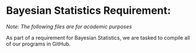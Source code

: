 # Bayesian Statistics Requirement:

*Note: The following files are for academic purposes*

As part of a requirement for Bayesian Statistics, we are tasked to compile all of our programs in GitHub.
